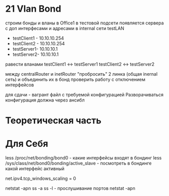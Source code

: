 # 21 Vlan Bond #
строим бонды и вланы
в Office1 в тестовой подсети появляется сервера с доп интерфесами и адресами
в internal сети testLAN
- testClient1 - 10.10.10.254
- testClient2 - 10.10.10.254
- testServer1- 10.10.10.1 
- testServer2- 10.10.10.1

равести вланами
testClient1 <-> testServer1
testClient2 <-> testServer2

между centralRouter и inetRouter
"пробросить" 2 линка (общая inernal сеть) и объединить их в бонд 
проверить работу c отключением интерфейсов

для сдачи - вагрант файл с требуемой конфигурацией
Разворачиваться конфигурация должна через ансибл

# Теоретическая часть

# Для Себя
less /proc/net/bonding/bond0 - какие интерфейсы входят в бондинг
less /sys/class/net/bond0/bonding/active_slave - посмотреть в бондинге какой интерфейс активный




net.ipv4.tcp_windows_scaling = 0 

netstat -apn
ss -a
ss -l - прослушивание портов
netstat -apn
   